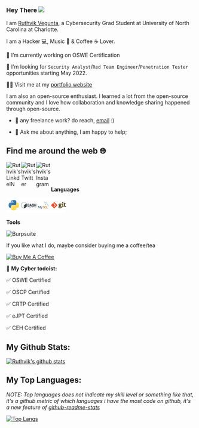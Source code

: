 ### Hey There <img src="https://media.giphy.com/media/hvRJCLFzcasrR4ia7z/giphy.gif" width="25px">

I am <a href="https://ruthvikv.com" target="_blank">Ruthvik Vegunta</a>, a Cybersecurity Grad Student at University of North Carolina at Charlotte.

  

I am a Hacker 💻,  Music 🎵 & Coffee ☕ Lover.

  

🔭 I’m currently working on OSWE Certification
  

💼 I'm looking for `Security Analyst`/`Red Team Engineer`/`Penetration Tester` opportunities starting May 2022.

  

👨‍💻 Visit me at my [portfolio website](https://ruthvikv.com)

  

I am also an open-source enthusiast. I learned a lot from the open-source community and I love how collaboration and knowledge sharing happened through open-source.

- 💼 any freelance work? do reach, [email](mailto:ruthvikvegunta2@gmail.com) :)

- 💬 Ask me about anything, I am happy to help;

## Find me around the web :globe_with_meridians:

<a href="https://www.linkedin.com/in/ruthvik-vegunta" target="_blank">

<img align="left" alt="Ruthvik's LinkdeIN" width="40px" src="https://cdn1.iconfinder.com/data/icons/logotypes/32/square-linkedin-512.png" />

</a>

<a href="https://twitter.com/ruthvikvegunta" target="_blank">

<img align="left" alt="Ruthvik's Twitter" width="40px" src="https://cdn2.iconfinder.com/data/icons/social-media-applications/64/social_media_applications_6-twitter-512.png" />

</a>

  

<a href="https://www.instagram.com/ruthvik.v/" target="_blank">

<img align="left" alt="Ruthvik's Instagram" width="40px" src="https://cdn3.iconfinder.com/data/icons/2018-social-media-logotypes/1000/2018_social_media_popular_app_logo_instagram-512.png" />

</a>

  <br />
  <br />
  <br />
  
**Languages**

  

<code><img height="40" src="https://raw.githubusercontent.com/github/explore/80688e429a7d4ef2fca1e82350fe8e3517d3494d/topics/python/python.png"></code><code><img height="40" src="https://raw.githubusercontent.com/github/explore/80688e429a7d4ef2fca1e82350fe8e3517d3494d/topics/bash/bash.png"></code><code><img height="40" src="https://raw.githubusercontent.com/github/explore/80688e429a7d4ef2fca1e82350fe8e3517d3494d/topics/mysql/mysql.png"></code><code><img height="40" src="https://raw.githubusercontent.com/github/explore/80688e429a7d4ef2fca1e82350fe8e3517d3494d/topics/git/git.png"></code>

**Tools**

  

<img title="burpsuite" alt="Burpsuite" width="40px" src="https://cdn4.iconfinder.com/data/icons/macaron-1/48/BurpSuite-1024.png">

  

If you like what I do, maybe consider buying me a coffee/tea

  

<a href="https://www.buymeacoffee.com/ruthvik" target="_blank"><img src="https://cdn.buymeacoffee.com/buttons/v2/default-red.png" alt="Buy Me A Coffee" width="150" ></a>

  

🚧 **My Cyber todoist:**

<!-- TODO-IST:START -->

✅ OSWE Certified

✅ OSCP Certified

✅ CRTP Certified

✅ eJPT Certified

✅ CEH Certified

<!-- TODO-IST:END -->

  
  

## My Github Stats:


[![Ruthvik's github stats](https://github-readme-stats.vercel.app/api?username=ruthvikvegunta&show_icons=true&theme=vision-friendly-dark&hide=issues&include_all_commits=true&count_private=true)](https://github.com/anuraghazra/github-readme-stats)

## My Top Languages:

  

*NOTE: Top languages does not indicate my skill level or something like that, it's a github metric of which languages i have the most code on github, it's a new feature of [github-readme-stats](https://github.com/anuraghazra/github-readme-stats)*

  

[![Top Langs](https://github-readme-stats.vercel.app/api/top-langs/?username=ruthvikvegunta&layout=compact&theme=vision-friendly-dark)](https://github.com/anuraghazra/github-readme-stats)  
